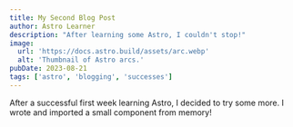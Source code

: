 ```yaml
---
title: My Second Blog Post
author: Astro Learner
description: "After learning some Astro, I couldn't stop!"
image:
  url: 'https://docs.astro.build/assets/arc.webp'
  alt: 'Thumbnail of Astro arcs.'
pubDate: 2023-08-21
tags: ['astro', 'blogging', 'successes']
---
```


After a successful first week learning Astro, I decided to try some more. I wrote and imported a small component from memory!
